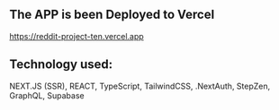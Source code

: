 ## The APP is been Deployed to Vercel

https://reddit-project-ten.vercel.app

## Technology used:

NEXT.JS (SSR),
REACT,
TypeScript,
TailwindCSS,
.NextAuth,
StepZen,
GraphQL,
Supabase

